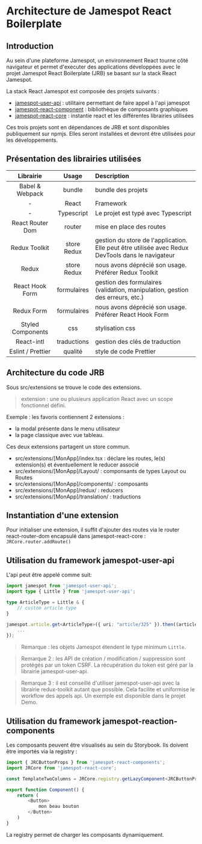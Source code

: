# Architecture de Jamespot React Boilerplate

## Introduction

Au sein d'une plateforme Jamespot, un environnement React tourne côté navigateur et permet d'executer des applications
développées avec le projet Jamespot React Boilerplate (JRB) se basant sur la stack React Jamespot.

La stack React Jamespot est composée des projets suivants :

- [jamespot-user-api](https://www.npmjs.com/package/jamespot-user-api) : utilitaire permettant de faire appel à l'api jamespot
- [jamespot-react-component](https://www.npmjs.com/package/jamespot-react-components) : bibliothèque de composants graphiques
- [jamespot-react-core](https://www.npmjs.com/package/jamespot-react-core) : instantie react et les différentes librairies utilisées

Ces trois projets sont en dépendances de JRB et sont disponibles publiquement sur npmjs. Elles seront installées et
devront être utilisées pour les développements.

## Présentation des librairies utilisées

<!-- TODO add configuration location / use -->

| Librairie         | Usage       | Description                                                |
|       :---:       |    :----:   |          :---                                              |
| Babel & Webpack   | bundle      | bundle des projets                                         |
| -                 | React       | Framework                                                  |
| -                 | Typescript  | Le projet est typé avec Typescript                         |
| React Router Dom  | router      | mise en place des routes                                   |
| Redux Toolkit     | store Redux | gestion du store de l'application. Elle peut être utilisée avec Redux DevTools dans le navigateur |
| Redux             | store Redux | nous avons déprécié son usage. Préférer Redux Toolkit      |
| React Hook Form   | formulaires | gestion des formulaires (validation, manipulation, gestion des erreurs, etc.) |
| Redux Form        | formulaires | nous avons déprécié son usage. Préférer React Hook Form    |
| Styled Components | css         | stylisation css                                            |
| React-intl        | traductions | gestion des clés de traduction                             |
| Eslint / Prettier | qualité     | style de code Prettier

## Architecture du code JRB

Sous src/extensions se trouve le code des extensions.

> extension : une ou plusieurs application React avec un scope fonctionnel défini.

Exemple : les favoris contiennent 2 extensions :

- la modal présente dans le menu utilisateur
- la page classique avec vue tableau.

Ces deux extensions partagent un store commun.

- src/extensions/[MonApp]/index.tsx : déclare les routes, le(s) extension(s) et éventuellement le reducer associé
- src/extensions/[MonApp]/Layout/ : componsants de types Layout ou Routes
- src/extensions/[MonApp]/components/ : composants
- src/extensions/[MonApp]/redux/ : reducers
- src/extensions/[MonApp]/translation/ : traductions

## Instantiation d'une extension

Pour initialiser une extension, il suffit d'ajouter des routes via le router react-router-dom encapsulé dans jamespot-react-core : `JRCore.router.addRoute()`

## Utilisation du framework jamespot-user-api

L'api peut être appelé comme suit:

```typescript
import jamespot from 'jamespot-user-api';
import type { Little } from 'jamespot-user-api';

type ArticleType = Little & {
    // custom article type
}

jamespot.article.get<ArticleType>({ uri: "article/325" }).then((article) => {
    ...
});
```

> Remarque : les objets Jamespot étendent le type minimum `Little`.

> Remarque 2 : les API de création / modification / suppression sont protégés par un token CSRF. La récupération du token est géré par la librairie jamespot-user-api.

> Remarque 3 : il est conseillé d'utiliser jamespot-user-api avec la librairie redux-toolkit autant que possible. Cela facilite et uniformise le workflow des appels api. Un exemple est disponible dans le projet Demo.

## Utilisation du framework jamespot-reaction-components

Les composants peuvent être visualisés au sein du Storybook. Ils doivent être importés via la registry :

```typescript
import { JRCButtonProps } from 'jamespot-react-components';
import JRCore from 'jamespot-react-core';

const TemplateTwoColumns = JRCore.registry.getLazyComponent<JRCButtonProps>('Button');

export function Component() {
    return (
        <Button>
            mon beau bouton
        </Button>
    )
}
```

La registry permet de charger les composants dynamiquement.
